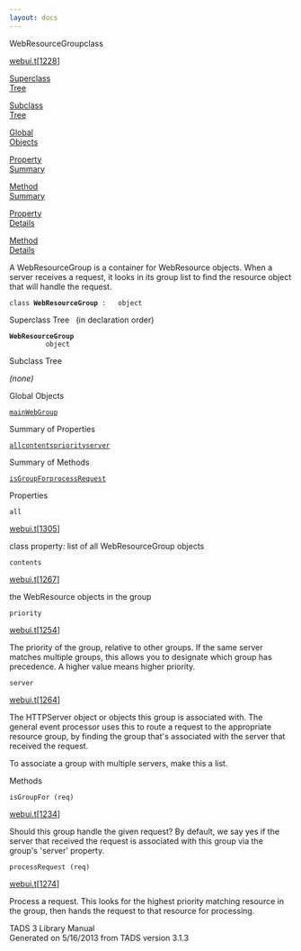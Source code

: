 ```yaml
---
layout: docs
---
```

<span class="title">WebResourceGroup</span><span class="type">class</span>

[webui.t](../file/webui.t.html)\[[1228](../source/webui.t.html#1228)\]

[Superclass  
Tree](#_SuperClassTree_)

[Subclass  
Tree](#_SubClassTree_)

[Global  
Objects](#_ObjectSummary_)

[Property  
Summary](#_PropSummary_)

[Method  
Summary](#_MethodSummary_)

[Property  
Details](#_Properties_)

[Method  
Details](#_Methods_)



A WebResourceGroup is a container for WebResource objects. When a server
receives a request, it looks in its group list to find the resource
object that will handle the request.

`class `**`WebResourceGroup`**` :   object`



<span id="_SuperClassTree_"></span>



<span class="hdln">Superclass Tree</span>   (in declaration order)



**`WebResourceGroup`**  
`         object`  
<span id="_SubClassTree_"></span>



<span class="hdln">Subclass Tree</span>  



*(none)* <span id="_ObjectSummary_"></span>



<span class="hdln">Global Objects</span>  



[`mainWebGroup`](../object/mainWebGroup.html)
<span id="_PropSummary_"></span>



<span class="hdln">Summary of Properties</span>  



[`all`](#all)[`contents`](#contents)[`priority`](#priority)[`server`](#server)

<span id="_MethodSummary_"></span>



<span class="hdln">Summary of Methods</span>  



[`isGroupFor`](#isGroupFor)[`processRequest`](#processRequest)

<span id="_Properties_"></span>



<span class="hdln">Properties</span>  



<span id="all"></span>

`all`

[webui.t](../file/webui.t.html)\[[1305](../source/webui.t.html#1305)\]



class property: list of all WebResourceGroup objects



<span id="contents"></span>

`contents`

[webui.t](../file/webui.t.html)\[[1267](../source/webui.t.html#1267)\]



the WebResource objects in the group



<span id="priority"></span>

`priority`

[webui.t](../file/webui.t.html)\[[1254](../source/webui.t.html#1254)\]



The priority of the group, relative to other groups. If the same server
matches multiple groups, this allows you to designate which group has
precedence. A higher value means higher priority.



<span id="server"></span>

`server`

[webui.t](../file/webui.t.html)\[[1264](../source/webui.t.html#1264)\]



The HTTPServer object or objects this group is associated with. The
general event processor uses this to route a request to the appropriate
resource group, by finding the group that's associated with the server
that received the request.

To associate a group with multiple servers, make this a list.



<span id="_Methods_"></span>



<span class="hdln">Methods</span>  



<span id="isGroupFor"></span>

`isGroupFor (req)`

[webui.t](../file/webui.t.html)\[[1234](../source/webui.t.html#1234)\]



Should this group handle the given request? By default, we say yes if
the server that received the request is associated with this group via
the group's 'server' property.



<span id="processRequest"></span>

`processRequest (req)`

[webui.t](../file/webui.t.html)\[[1274](../source/webui.t.html#1274)\]



Process a request. This looks for the highest priority matching resource
in the group, then hands the request to that resource for processing.





TADS 3 Library Manual  
Generated on 5/16/2013 from TADS version 3.1.3


